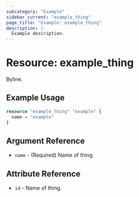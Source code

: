 ```yaml
---
subcategory: "Example"
sidebar_current: "example_thing"
page_title: "Example: example_thing"
description: |-
  Example description.
---
```


# Resource: example_thing

Byline.

## Example Usage

```terraform
resource "example_thing" "example" {
  name = "example"
}
```

## Argument Reference

* `name` - (Required) Name of thing.

## Attribute Reference

* `id` - Name of thing.
